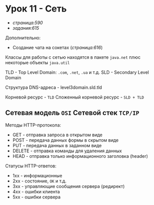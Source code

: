 # Урок 11 - Сеть
- _страница:590_
- _задания:615_

Дополнительно:
- Создание чата на сокетах (_страница:616_)

Классы для работы с сетью находятся в пакете `java.net` плюс некоторые объекты `java.util`

TLD - Top Level Domain: `.com`, `.net`, `.ua` и т.д.
SLD - Secondary Level Domain

Структура DNS-адреса - level3domain.sld.tld

Корневой ресурс - `TLD`
Сложенный корневой ресурс - `SLD + TLD`

Сетевая модель `OSI`   Сетевой стек `TCP/IP`
--------------------------------------------


Методы HTTP-протокола: 

- GET - отправка запроса в открытом виде
- POST - передача данных формы в скрытом виде
- PUT - передача данных в заданном виде
- DELETE - отправка команды для удаления данных
- HEAD - отправка только информационного заголовка (header)

Статусы HTTP-ответов:

- 1xx - информационные
- 2xx - состояние, `OK` и т.д.
- 3xx - управляющие сообщения сервера (редирект)
- 4xx - ошибки клиента
- 5xx - ошибки сервера


